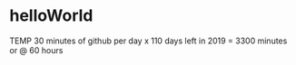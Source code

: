 # helloWorld
TEMP
30 minutes of github per day x 110 days  left in 2019 = 3300 minutes or @ 60 hours
